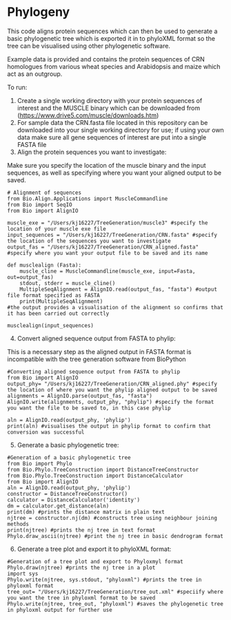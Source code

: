 # Phylogeny
This code aligns protein sequences which can then be used to generate a basic phylogenetic tree which is exported it in to phyloXML format so the tree can be visualised using other phylogenetic software. 

Example data is provided and contains the protein sequences of CRN homologues from various wheat species and Arabidopsis and maize which act as an outgroup. 

To run:
1. Create a single working directory with your protein sequences of interest and the MUSCLE binary which can be downloaded from (https://www.drive5.com/muscle/downloads.htm)
2. For sample data the CRN.fasta file located in this repository can be downloaded into your single working directory for use; if using your own data make sure all gene sequences of interest are put into a single FASTA file
3. Align the protein sequences you want to investigate:

Make sure you specify the location of the muscle binary and the input sequences, as well as specifying where you want your aligned output to be saved. 
```
# Alignment of sequences
from Bio.Align.Applications import MuscleCommandline
from Bio import SeqIO
from Bio import AlignIO

muscle_exe = "/Users/kj16227/TreeGeneration/muscle3" #specify the location of your muscle exe file
input_sequences = "/Users/kj16227/TreeGeneration/CRN.fasta" #specify the location of the sequences you want to investigate
output_fas = "/Users/kj16227/TreeGeneration/CRN_aligned.fasta" #specify where you want your output file to be saved and its name

def musclealign (Fasta): 
    muscle_cline = MuscleCommandline(muscle_exe, input=Fasta, out=output_fas)
    stdout, stderr = muscle_cline()
    MultipleSeqAlignment = AlignIO.read(output_fas, "fasta") #output file format specified as FASTA
    print(MultipleSeqAlignment) 
#the output provides a visualisation of the alignment so confirms that it has been carried out correctly

musclealign(input_sequences)
``` 
4. Convert aligned sequence output from FASTA to phylip:

This is a necessary step as the aligned output in FASTA format is incompatible with the tree generation software from BioPython
```
#Converting aligned sequence output from FASTA to phylip
from Bio import AlignIO
output_phy= "/Users/kj16227/TreeGeneration/CRN_aligned.phy" #specify the location of where you want the phylip aligned output to be saved
alignments = AlignIO.parse(output_fas, "fasta")
AlignIO.write(alignments, output_phy, "phylip") #specify the format you want the file to be saved to, in this case phylip

aln = AlignIO.read(output_phy, 'phylip')
print(aln) #visualises the output in phylip format to confirm that conversion was successful
```
5. Generate a basic phylogenetic tree:
```
#Generation of a basic phylogenetic tree
from Bio import Phylo
from Bio.Phylo.TreeConstruction import DistanceTreeConstructor
from Bio.Phylo.TreeConstruction import DistanceCalculator
from Bio import AlignIO
aln = AlignIO.read(output_phy, 'phylip')
constructor = DistanceTreeConstructor()
calculator = DistanceCalculator('identity')
dm = calculator.get_distance(aln)
print(dm) #prints the distance matrix in plain text
njtree = constructor.nj(dm) #constructs tree using neighbour joining methods
print(njtree) #prints the nj tree in text format
Phylo.draw_ascii(njtree) #print the nj tree in basic dendrogram format
```
6. Generate a tree plot and export it to phyloXML format:
```
#Generation of a tree plot and export to Phyloxmyl format
Phylo.draw(njtree) #prints the nj tree in a plot
import sys
Phylo.write(njtree, sys.stdout, "phyloxml") #prints the tree in phyloxml format
tree_out= "/Users/kj16227/TreeGeneration/tree_out.xml" #speciify where you want the tree in phyloxml format to be saved
Phylo.write(njtree, tree_out, "phyloxml") #saves the phylogenetic tree in phyloxml output for further use
```
